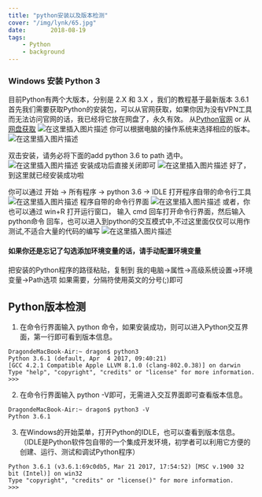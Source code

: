 ```yaml
---
title: "python安装以及版本检测"
cover: "/img/lynk/65.jpg"
date:       2018-08-19
tags:
	- Python
	- background
---
```















### Windows 安装 Python 3
目前Python有两个大版本，分别是 2.X 和 3.X ，我们的教程基于最新版本 3.6.1 首先我们需要获取Python的安装包，可以从官网获取，如果你因为没有VPN工具而无法访问官网的话，我已经将它放在网盘了，永久有效。
从[Python官网](https://www.python.org/) or 从[网盘获取](https://pan.baidu.com/s/1eRYKVFs#list/path=/)
![在这里插入图片描述](https://img-blog.csdnimg.cn/20190712201332845.png?x-oss-process=image/watermark,type_ZmFuZ3poZW5naGVpdGk,shadow_10,text_aHR0cHM6Ly9ibG9nLmNzZG4ubmV0L3FxXzQwMjIzOTgz,size_16,color_FFFFFF,t_70)
你可以根据电脑的操作系统来选择相应的版本。
![在这里插入图片描述](https://img-blog.csdnimg.cn/20190712201623738.png)

双击安装，请务必将下面的add python 3.6 to path 选中。
![在这里插入图片描述](https://img-blog.csdnimg.cn/20190712202438373.png?x-oss-process=image/watermark,type_ZmFuZ3poZW5naGVpdGk,shadow_10,text_aHR0cHM6Ly9ibG9nLmNzZG4ubmV0L3FxXzQwMjIzOTgz,size_16,color_FFFFFF,t_70)
安装成功后直接关闭即可
![在这里插入图片描述](https://img-blog.csdnimg.cn/20190712202459225.png?x-oss-process=image/watermark,type_ZmFuZ3poZW5naGVpdGk,shadow_10,text_aHR0cHM6Ly9ibG9nLmNzZG4ubmV0L3FxXzQwMjIzOTgz,size_16,color_FFFFFF,t_70)
好了，到这里就已经安装成功啦

你可以通过 开始 -> 所有程序 -> python 3.6 -> IDLE 打开程序自带的命令行工具
![在这里插入图片描述](https://img-blog.csdnimg.cn/2019071220281150.png?x-oss-process=image/watermark,type_ZmFuZ3poZW5naGVpdGk,shadow_10,text_aHR0cHM6Ly9ibG9nLmNzZG4ubmV0L3FxXzQwMjIzOTgz,size_16,color_FFFFFF,t_70)
程序自带的命令行界面
![在这里插入图片描述](https://img-blog.csdnimg.cn/20190712202847451.png?x-oss-process=image/watermark,type_ZmFuZ3poZW5naGVpdGk,shadow_10,text_aHR0cHM6Ly9ibG9nLmNzZG4ubmV0L3FxXzQwMjIzOTgz,size_16,color_FFFFFF,t_70)
或者，你也可以通过 win+R 打开运行窗口， 输入 cmd 回车打开命令行界面，然后输入python命令 回车，也可以进入到python的交互模式中,不过这里面仅仅可以用作测试,不适合大量的代码的编写
![在这里插入图片描述](https://img-blog.csdnimg.cn/20190712202957260.png?x-oss-process=image/watermark,type_ZmFuZ3poZW5naGVpdGk,shadow_10,text_aHR0cHM6Ly9ibG9nLmNzZG4ubmV0L3FxXzQwMjIzOTgz,size_16,color_FFFFFF,t_70)
#### 如果你还是忘记了勾选添加环境变量的话，请手动配置环境变量

把安装的Python程序的路径粘贴，复制到
我的电脑->属性->高级系统设置->环境变量->Path选项
如果需要，分隔符使用英文的分号(;)即可
## Python版本检测
1. 在命令行界面输入 python 命令，如果安装成功，则可以进入Python交互界面，第一行即可看到版本信息。

```
DragondeMacBook-Air:~ dragon$ python3
Python 3.6.1 (default, Apr  4 2017, 09:40:21) 
[GCC 4.2.1 Compatible Apple LLVM 8.1.0 (clang-802.0.38)] on darwin
Type "help", "copyright", "credits" or "license" for more information.
>>>
```

2. 在命令行界面输入 python -V即可，无需进入交互界面即可查看版本信息。

```
DragondeMacBook-Air:~ dragon$ python3 -V
Python 3.6.1
```

3. 在Windows的开始菜单，打开Python的IDLE，也可以查看到版本信息。（IDLE是Python软件包自带的一个集成开发环境，初学者可以利用它方便的创建、运行、测试和调试Python程序）

```
Python 3.6.1 (v3.6.1:69c0db5, Mar 21 2017, 17:54:52) [MSC v.1900 32 bit (Intel)] on win32
Type "copyright", "credits" or "license()" for more information.
>>>
```




